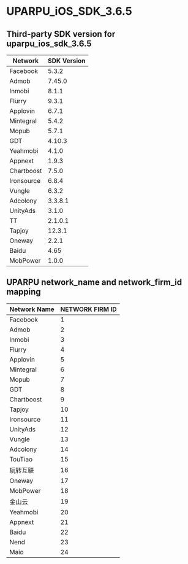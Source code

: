 # UPARPU_iOS_SDK_3.6.5
## Third-party SDK version for uparpu_ios_sdk_3.6.5


| Network | SDK Version |
|---|---|
| Facebook | 5.3.2 |
| Admob | 7.45.0 |
| Inmobi | 8.1.1 |
| Flurry | 9.3.1 |
| Applovin | 6.7.1 |
| Mintegral | 5.4.2 |
| Mopub | 5.7.1 |
| GDT | 4.10.3 |
| Yeahmobi | 4.1.0 |
| Appnext | 1.9.3 |
| Chartboost | 7.5.0 |
| Ironsource | 6.8.4 |
| Vungle | 6.3.2 |
| Adcolony | 3.3.8.1 |
| UnityAds | 3.1.0 |
| TT | 2.1.0.1 |
| Tapjoy | 12.3.1 |
| Oneway | 2.2.1 |
| Baidu | 4.65 |
| MobPower | 1.0.0 |

## UPARPU network_name and network_firm_id mapping

| Network Name| NETWORK FIRM ID|
|---|---|
|Facebook | 1 |
|Admob | 2 |
|Inmobi | 3 | 
|Flurry| 4 | 
|Applovin| 5 | 
|Mintegral | 6 |
|Mopub | 7 |
|GDT | 8|
|Chartboost | 9| 
|Tapjoy | 10 |
|Ironsource | 11|
|UnityAds | 12 |
|Vungle | 13 | 
|Adcolony | 14 | 
|TouTiao|15|
|玩转互联 | 16 |
|Oneway|17|
|MobPower | 18 |
|金山云 | 19 |
|Yeahmobi|20|
|Appnext|21|
|Baidu|22|
|Nend|23|
|Maio|24|

